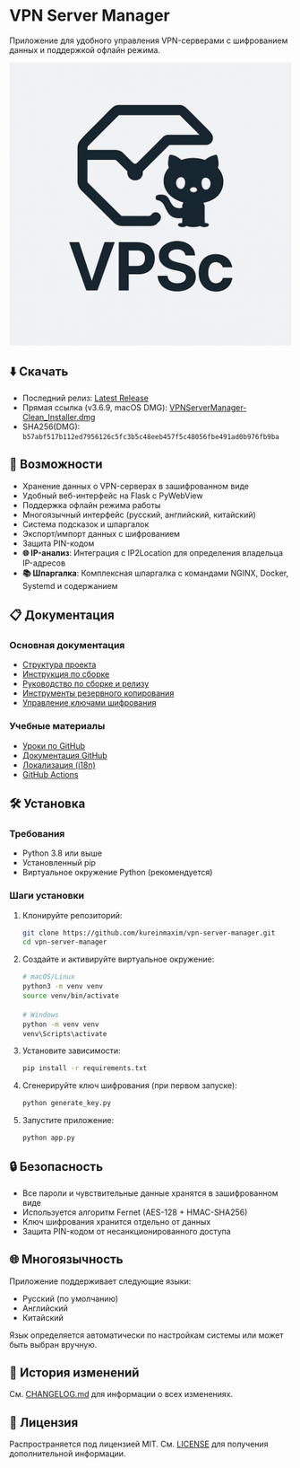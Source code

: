 # VPN Server Manager

Приложение для удобного управления VPN-серверами с шифрованием данных и поддержкой офлайн режима.

![VPN Server Manager](static/VPSc.png)

## ⬇️ Скачать

- Последний релиз: [Latest Release](https://github.com/kureinmaxim/vpn-server-manager/releases/latest)
- Прямая ссылка (v3.6.9, macOS DMG): [VPNServerManager-Clean_Installer.dmg](https://github.com/kureinmaxim/vpn-server-manager/releases/download/v3.6.9/VPNServerManager-Clean_Installer.dmg)
- SHA256(DMG): `b57abf517b112ed7956126c5fc3b5c48eeb457f5c48056fbe491ad0b976fb9ba`

## 🚀 Возможности

- Хранение данных о VPN-серверах в зашифрованном виде
- Удобный веб-интерфейс на Flask с PyWebView
- Поддержка офлайн режима работы
- Многоязычный интерфейс (русский, английский, китайский)
- Система подсказок и шпаргалок
- Экспорт/импорт данных с шифрованием
- Защита PIN-кодом
- **🌐 IP-анализ**: Интеграция с IP2Location для определения владельца IP-адресов
- **📚 Шпаргалка**: Комплексная шпаргалка с командами NGINX, Docker, Systemd и содержанием

## 📋 Документация

### Основная документация

- [Структура проекта](docs/project_info/PROJECT_STRUCTURE.md)
- [Инструкция по сборке](docs/project_info/BUILD.md)
- [Руководство по сборке и релизу](docs/release_guide.md)
- [Инструменты резервного копирования](docs/project_info/BACKUP_TOOLS.md)
- [Управление ключами шифрования](docs/project_info/SECRET_KEY.md)

### Учебные материалы

- [Уроки по GitHub](docs/lessons/github_tutorials/)
- [Документация GitHub](docs/lessons/github_docs/)
- [Локализация (i18n)](docs/lessons/i18n/)
- [GitHub Actions](docs/lessons/github-actions/)

## 🛠 Установка

### Требования

- Python 3.8 или выше
- Установленный pip
- Виртуальное окружение Python (рекомендуется)

### Шаги установки

1. Клонируйте репозиторий:
   ```bash
   git clone https://github.com/kureinmaxim/vpn-server-manager.git
   cd vpn-server-manager
   ```

2. Создайте и активируйте виртуальное окружение:
   ```bash
   # macOS/Linux
   python3 -m venv venv
   source venv/bin/activate
   
   # Windows
   python -m venv venv
   venv\Scripts\activate
   ```

3. Установите зависимости:
   ```bash
   pip install -r requirements.txt
   ```

4. Сгенерируйте ключ шифрования (при первом запуске):
   ```bash
   python generate_key.py
   ```

5. Запустите приложение:
   ```bash
   python app.py
   ```

## 🔒 Безопасность

- Все пароли и чувствительные данные хранятся в зашифрованном виде
- Используется алгоритм Fernet (AES-128 + HMAC-SHA256)
- Ключ шифрования хранится отдельно от данных
- Защита PIN-кодом от несанкционированного доступа

## 🌐 Многоязычность

Приложение поддерживает следующие языки:
- Русский (по умолчанию)
- Английский
- Китайский

Язык определяется автоматически по настройкам системы или может быть выбран вручную.

## 📝 История изменений

См. [CHANGELOG.md](CHANGELOG.md) для информации о всех изменениях.

## 📜 Лицензия

Распространяется под лицензией MIT. См. [LICENSE](LICENSE) для получения дополнительной информации. 